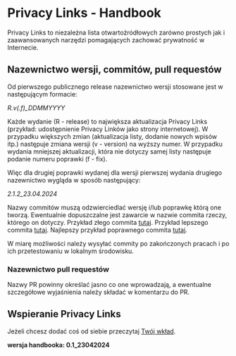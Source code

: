 # Privacy Links - Handbook

Privacy Links to niezależna lista otwartoźródłowych zarówno prostych jak i zaawansowanych narzędzi pomagających zachować prywatność w Internecie.

## Nazewnictwo wersji, commitów, pull requestów

Od pierwszego publicznego release nazewnictwo wersji stosowane jest w następującym formacie:

*R.v(.f)_DDMMYYYY*

Każde wydanie (R - release) to największa aktualizacja Privacy Links (przykład: udostępnienie Privacy Linków jako strony internetowej).
W przypadku większych zmian (aktualizacja listy, dodanie nowych wpisów itp.) następuje zmiana wersji (v - version) na wyższy numer.
W przypadku wydania mniejszej aktualizacji, która nie dotyczy samej listy następuje podanie numeru poprawki (f - fix).

Więc dla drugiej poprawki wydanej dla wersji pierwszej wydania drugiego nazewnictwo wygląda w sposób następujący:

*2.1.2_23.04.2024*

Nazwy commitów muszą odzwierciedlać wersję i/lub poprawkę którą one tworzą. Ewentualnie dopuszczalne jest zawarcie w nazwie commita rzeczy, którego on dotyczy. Przykład złego commita [tutaj](https://github.com/Arturro43/privacy-links/commit/aeab9408b669e281067e02dcae82dd076aef14fb). Przykład lepszego commita [tutaj](https://github.com/Arturro43/privacy-links/commit/0842eef89f977a75c9ef8c70d278a108427e6aed). Najlepszy przykład poprawnego commita [tutaj](https://github.com/Arturro43/privacy-links/commit/4bbbe80bb39590aac2659d4cbb33e98bd02c956b).

W miarę możliwości należy wysyłać commity po zakończonych pracach i po ich przetestowaniu w lokalnym środowisku.

### Nazewnictwo pull requestów

Nazwy PR powinny określać jasno co one wprowadzają, a ewentualne szczegółowe wyjaśnienia należy składać w komentarzu do PR.

## Wspieranie Privacy Links

Jeżeli chcesz dodać coś od siebie przeczytaj [Twój wkład](sites/contribute.md).

**wersja handbooka: 0.1_23042024**